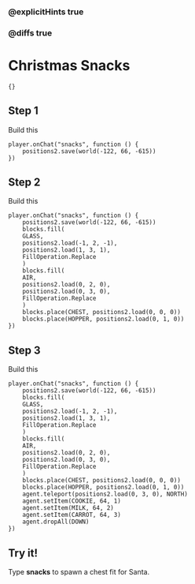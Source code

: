 ### @explicitHints true

### @diffs true

# Christmas Snacks

```template
{}
```

## Step 1

Build this

```blocks
player.onChat("snacks", function () {
    positions2.save(world(-122, 66, -615))
})
```

## Step 2

Build this

```blocks
player.onChat("snacks", function () {
    positions2.save(world(-122, 66, -615))
    blocks.fill(
    GLASS,
    positions2.load(-1, 2, -1),
    positions2.load(1, 3, 1),
    FillOperation.Replace
    )
    blocks.fill(
    AIR,
    positions2.load(0, 2, 0),
    positions2.load(0, 3, 0),
    FillOperation.Replace
    )
    blocks.place(CHEST, positions2.load(0, 0, 0))
    blocks.place(HOPPER, positions2.load(0, 1, 0))
})
```

## Step 3

Build this

```blocks
player.onChat("snacks", function () {
    positions2.save(world(-122, 66, -615))
    blocks.fill(
    GLASS,
    positions2.load(-1, 2, -1),
    positions2.load(1, 3, 1),
    FillOperation.Replace
    )
    blocks.fill(
    AIR,
    positions2.load(0, 2, 0),
    positions2.load(0, 3, 0),
    FillOperation.Replace
    )
    blocks.place(CHEST, positions2.load(0, 0, 0))
    blocks.place(HOPPER, positions2.load(0, 1, 0))
    agent.teleport(positions2.load(0, 3, 0), NORTH)
    agent.setItem(COOKIE, 64, 1)
    agent.setItem(MILK, 64, 2)
    agent.setItem(CARROT, 64, 3)
    agent.dropAll(DOWN)
})
```

## Try it!

Type **snacks** to spawn a chest fit for Santa.